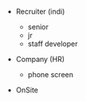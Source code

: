 
- Recruiter (indi)
    - senior
    - jr
    - staff developer

- Company (HR)
    - phone screen

- OnSite



